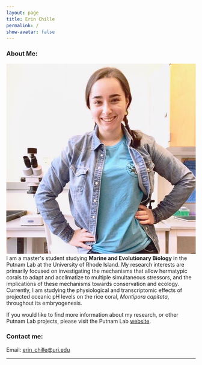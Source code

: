 ```yaml
---
layout: page  
title: Erin Chille  
permalink: /  
show-avatar: false  
---
```



### About Me:

![me1](https://raw.githubusercontent.com/echille/echille.github.io/master/img/IMG-2540.JPG) 
I am a master's student studying **Marine and Evolutionary Biology** in the Putnam Lab at the University of Rhode Island. My research interests are primarily focused on investigating the mechanisms that allow hermatypic corals to adapt and acclimatize to multiple simultaneous stressors, and the implications of these mechanisms towards conservation and ecology. Currently, I am studying the physiological and transcriptomic effects of projected oceanic pH levels on the rice coral, *Montipora capitata*, throughout its embryogenesis.

If you would like to find more information about my research, or other Putnam Lab projects, please visit the Putnam Lab [website](http://putnamlab.com/).


### Contact me:

Email: [erin_chille@uri.edu](mailto:erin_chille@uri.edu) 


---